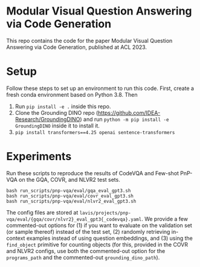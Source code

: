 # Modular Visual Question Answering via Code Generation

This repo contains the code for the paper Modular Visual Question Answering via Code Generation, published at ACL 2023.

# Setup
Follow these steps to set up an environment to run this code. First, create a fresh conda environment based on Python 3.8. Then
1. Run `pip install -e .` inside this repo. 
2. Clone the Grounding DINO repo (https://github.com/IDEA-Research/GroundingDINO) and run `python -m pip install -e GroundingDINO` inside it to install it.
3. `pip install transformers==4.25 openai sentence-transformers`

# Experiments
Run these scripts to reproduce the results of CodeVQA and Few-shot PnP-VQA on the GQA, COVR, and NLVR2 test sets.
```
bash run_scripts/pnp-vqa/eval/gqa_eval_gpt3.sh
bash run_scripts/pnp-vqa/eval/covr_eval_gpt3.sh
bash run_scripts/pnp-vqa/eval/nlvr2_eval_gpt3.sh
```
The config files are stored at `lavis/projects/pnp-vqa/eval/{gqa/covr/nlvr2}_eval_gpt3{_codevqa}.yaml`. We provide a few commented-out options for (1) if you want to evaluate on the validation set (or sample thereof) instead of the test set, (2) randomly retrieving in-context examples instead of using question embeddings, and (3) using the `find_object` primitive for counting objects (for this, provided in the COVR and NLVR2 configs, use both the commented-out option for the `programs_path` and the commented-out `grounding_dino_path`).
